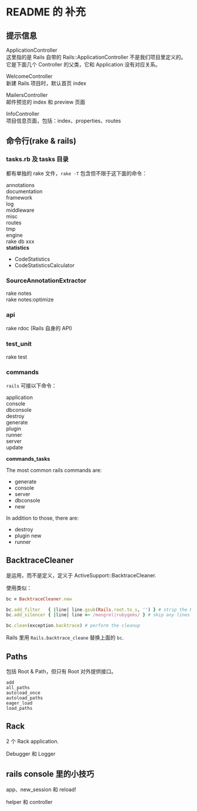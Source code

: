 # README 的 补充

## 提示信息

ApplicationController  
这里指的是 Rails 自带的 Rails::ApplicationController 不是我们项目里定义的。
它是下面几个 Controller 的父类，它和 Application 没有对应关系。

WelcomeController  
新建 Rails 项目时，默认首页 index

MailersController  
邮件预览的 index 和 preview 页面

InfoController  
项目信息页面，包括：index、properties、routes

## 命令行(rake & rails)

### tasks.rb 及 tasks 目录

都有单独的 rake 文件，`rake -T` 包含但不限于这下面的命令：

annotations  
documentation  
framework  
log  
middleware  
misc  
routes  
tmp  
engine  
rake db xxx  
**statistics**  
- CodeStatistics
- CodeStatisticsCalculator

### SourceAnnotationExtractor

rake notes  
rake notes:optimize

### api

rake rdoc (Rails 自身的 API)

### test_unit

rake test

### commands

`rails` 可接以下命令：

application  
console  
dbconsole  
destroy  
generate  
plugin  
runner  
server  
update

**commands_tasks**

The most common rails commands are:  
  - generate
  - console
  - server
  - dbconsole
  - new

In addition to those, there are:
  - destroy
  - plugin new
  - runner


## BacktraceCleaner

是运用，而不是定义，定义于 ActiveSupport::BacktraceCleaner.

使用类似：

```ruby
bc = BacktraceCleaner.new

bc.add_filter   { |line| line.gsub(Rails.root.to_s, '') } # strip the Rails.root prefix
bc.add_silencer { |line| line =~ /mongrel|rubygems/ } # skip any lines from mongrel or rubygems

bc.clean(exception.backtrace) # perform the cleanup
```

Rails 里用 `Rails.backtrace_cleane` 替换上面的 `bc`.

## Paths

包括 Root & Path，但只有 Root 对外提供接口。

```
add
all_paths
autoload_once
autoload_paths
eager_load
load_paths
```

## Rack

2 个 Rack application.

Debugger 和 Logger

## rails console 里的小技巧

app、new_session 和 reload!

helper 和 controller
